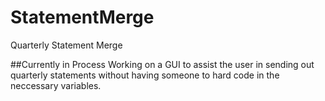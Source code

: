 # StatementMerge
Quarterly Statement Merge

##Currently in Process
Working on a GUI to assist the user in sending out quarterly statements without having someone to hard code in the neccessary variables.
